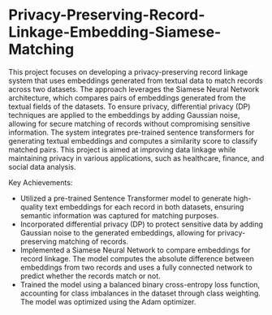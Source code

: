 # Privacy-Preserving-Record-Linkage-Embedding-Siamese-Matching
This project focuses on developing a privacy-preserving record linkage system that uses embeddings generated from textual data to match records across two datasets. The approach leverages the Siamese Neural Network architecture, which compares pairs of embeddings generated from the textual fields of the datasets. To ensure privacy, differential privacy (DP) techniques are applied to the embeddings by adding Gaussian noise, allowing for secure matching of records without compromising sensitive information. The system integrates pre-trained sentence transformers for generating textual embeddings and computes a similarity score to classify matched pairs. This project is aimed at improving data linkage while maintaining privacy in various applications, such as healthcare, finance, and social data analysis.

Key Achievements:
- Utilized a pre-trained Sentence Transformer model to generate high-quality text embeddings for each record in both datasets, ensuring semantic information was captured for matching purposes.
- Incorporated differential privacy (DP) to protect sensitive data by adding Gaussian noise to the generated embeddings, allowing for privacy-preserving matching of records.
- Implemented a Siamese Neural Network to compare embeddings for record linkage. The model computes the absolute difference between embeddings from two records and uses a fully connected network to predict whether the records match or not.
- Trained the model using a balanced binary cross-entropy loss function, accounting for class imbalances in the dataset through class weighting. The model was optimized using the Adam optimizer.
